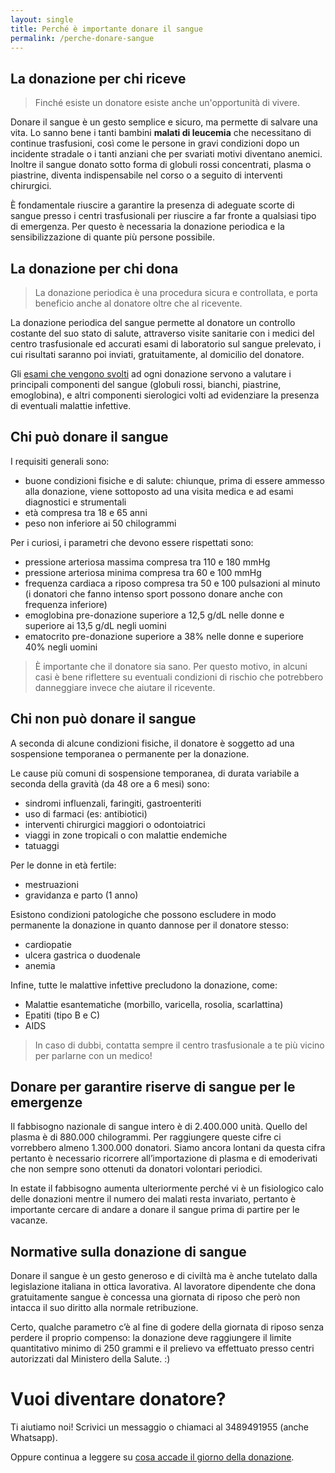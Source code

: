 ```yaml
---
layout: single
title: Perché è importante donare il sangue
permalink: /perche-donare-sangue
---
```


## La donazione per chi riceve

> Finché esiste un donatore esiste anche un'opportunità di vivere.

Donare il sangue è un gesto semplice e sicuro, ma permette di salvare una vita.
Lo sanno bene i tanti bambini **malati di leucemia** che necessitano di continue
trasfusioni, così come le persone in gravi condizioni dopo un incidente stradale
o i tanti anziani che per svariati motivi diventano anemici. Inoltre il sangue
donato sotto forma di globuli rossi concentrati, plasma o piastrine,
diventa indispensabile nel corso o a seguito di interventi chirurgici.

È fondamentale riuscire a garantire la presenza di adeguate scorte di sangue
presso i centri trasfusionali per riuscire a far fronte a qualsiasi tipo di
emergenza. Per questo è necessaria la donazione periodica e la sensibilizzazione
di quante più persone possibile.

## La donazione per chi dona

> La donazione periodica è una procedura sicura e controllata, e porta beneficio
> anche al donatore oltre che al ricevente.

La donazione periodica del sangue permette al donatore un controllo costante del
suo stato di salute, attraverso visite sanitarie con i medici del centro
trasfusionale ed accurati esami di laboratorio sul sangue prelevato, i cui
risultati saranno poi inviati, gratuitamente, al domicilio del donatore.

Gli [esami che vengono svolti](/giorno-della-donazione#quali-analisi-vengono-fatte-sul-sangue-donato)
ad ogni donazione servono a valutare i principali componenti del sangue (globuli
rossi, bianchi, piastrine, emoglobina), e altri componenti sierologici volti ad
evidenziare la presenza di eventuali malattie infettive.

## Chi può donare il sangue

I requisiti generali sono:

* buone condizioni fisiche e di salute: chiunque, prima di essere ammesso alla
  donazione, viene sottoposto ad una visita medica e ad esami diagnostici e
  strumentali
* età compresa tra 18 e 65 anni
* peso non inferiore ai 50 chilogrammi

Per i curiosi, i parametri che devono essere rispettati sono:

* pressione arteriosa massima compresa tra 110 e 180 mmHg
* pressione arteriosa minima compresa tra 60 e 100 mmHg
* frequenza cardiaca a riposo compresa tra 50 e 100 pulsazioni al minuto (i
  donatori che fanno intenso sport possono donare anche con frequenza inferiore)
* emoglobina pre-donazione superiore a 12,5 g/dL nelle donne e superiore ai 13,5
  g/dL negli uomini
* ematocrito pre-donazione superiore a 38% nelle donne e superiore 40% negli
  uomini

> È importante che il donatore sia sano. Per questo motivo, in alcuni casi è bene
riflettere su eventuali condizioni di rischio che potrebbero danneggiare invece
che aiutare il ricevente.

## Chi non può donare il sangue

A seconda di alcune condizioni fisiche, il donatore è soggetto ad una
sospensione temporanea o permanente per la donazione.

Le cause più comuni di sospensione temporanea, di durata variabile a seconda
della gravità (da 48 ore a 6 mesi) sono:

* sindromi influenzali, faringiti, gastroenteriti
* uso di farmaci (es: antibiotici)
* interventi chirurgici maggiori o odontoiatrici
* viaggi in zone tropicali o con malattie endemiche
* tatuaggi
  
Per le donne in età fertile:

* mestruazioni
* gravidanza e parto (1 anno)

Esistono condizioni patologiche che possono escludere in modo permanente  la
donazione in quanto dannose per il donatore stesso:

* cardiopatie
* ulcera gastrica o duodenale
* anemia

Infine, tutte le malattive infettive precludono la donazione, come:

* Malattie esantematiche (morbillo, varicella, rosolia, scarlattina)
* Epatiti (tipo B e C)
* AIDS

> In caso di dubbi, contatta sempre il centro trasfusionale a te più vicino per
> parlarne con un medico!

## Donare per garantire riserve di sangue per le emergenze

Il fabbisogno nazionale di sangue intero è di 2.400.000 unità. Quello del plasma
è di 880.000 chilogrammi. Per raggiungere queste cifre ci vorrebbero almeno
1.300.000 donatori. Siamo ancora lontani da questa cifra pertanto è necessario
ricorrere all’importazione di plasma e di emoderivati che non sempre sono
ottenuti da donatori volontari periodici.

In estate il fabbisogno aumenta ulteriormente perché vi è un fisiologico calo
delle donazioni mentre il numero dei malati resta invariato, pertanto è
importante cercare di andare a donare il sangue prima di partire per le vacanze.

## Normative sulla donazione di sangue

Donare il sangue è un gesto generoso e di civiltà ma è anche tutelato dalla
legislazione italiana in ottica lavorativa. Al lavoratore dipendente che dona
gratuitamente sangue è concessa una giornata di riposo che però non
intacca il suo diritto alla normale retribuzione.

Certo, qualche parametro c’è al fine di godere della giornata di riposo senza
perdere il proprio compenso: la donazione deve raggiungere il limite
quantitativo minimo di 250 grammi e il prelievo va effettuato presso centri
autorizzati dal Ministero della Salute. :)

# Vuoi diventare donatore?

Ti aiutiamo noi! Scrivici un messaggio o chiamaci al 3489491955 (anche Whatsapp).

Oppure continua a leggere su [cosa accade il giorno della donazione](/giorno-della-donazione).
